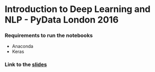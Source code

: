 # Introduction to Deep Learning and NLP - PyData London 2016

### Requirements to run the notebooks

* Anaconda
* Keras

### Link to the [slides](https://speakerdeck.com/unnati_xyz/introduction-to-deep-learning-and-nlp-pydata-london-2016) 

